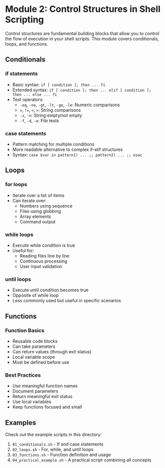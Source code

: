 # Module 2: Control Structures in Shell Scripting

Control structures are fundamental building blocks that allow you to control the flow of execution in your shell scripts. This module covers conditionals, loops, and functions.

## Conditionals

### if statements
- Basic syntax: `if [ condition ]; then ... fi`
- Extended syntax: `if [ condition ]; then ... elif [ condition ]; then ... else ... fi`
- Test operators:
  - `-eq`, `-ne`, `-gt`, `-lt`, `-ge`, `-le`: Numeric comparisons
  - `=`, `!=`, `<`, `>`: String comparisons
  - `-z`, `-n`: String empty/not empty
  - `-f`, `-d`, `-e`: File tests

### case statements
- Pattern matching for multiple conditions
- More readable alternative to complex if-elif structures
- Syntax: `case $var in pattern1) ... ;; pattern2) ... ;; esac`

## Loops

### for loops
- Iterate over a list of items
- Can iterate over:
  - Numbers using sequence
  - Files using globbing
  - Array elements
  - Command output

### while loops
- Execute while condition is true
- Useful for:
  - Reading files line by line
  - Continuous processing
  - User input validation

### until loops
- Execute until condition becomes true
- Opposite of while loop
- Less commonly used but useful in specific scenarios

## Functions

### Function Basics
- Reusable code blocks
- Can take parameters
- Can return values (through exit status)
- Local variable scope
- Must be defined before use

### Best Practices
- Use meaningful function names
- Document parameters
- Return meaningful exit status
- Use local variables
- Keep functions focused and small

## Examples
Check out the example scripts in this directory:
1. `01_conditionals.sh` - If and case statements
2. `02_loops.sh` - For, while, and until loops
3. `03_functions.sh` - Function definition and usage
4. `04_practical_example.sh` - A practical script combining all concepts
